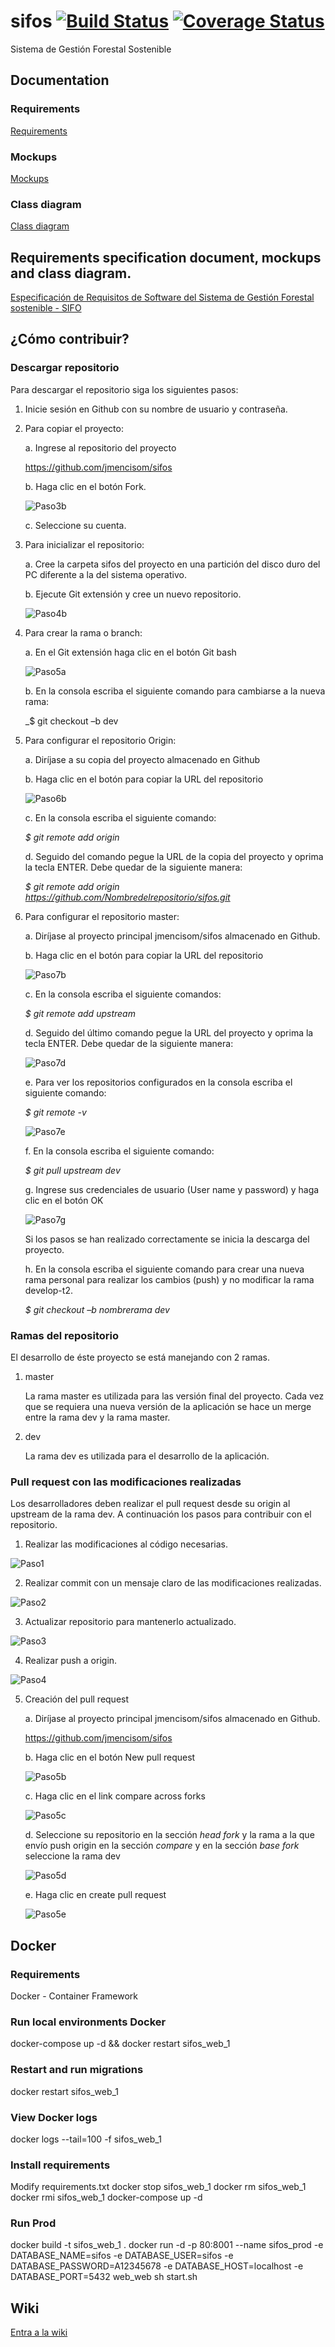 # sifos [![Build Status](https://travis-ci.org/jmencisom/sifos.svg?branch=master)](https://travis-ci.org/jmencisom/sifos) [![Coverage Status](https://coveralls.io/repos/github/jmencisom/sifos/badge.svg?branch=master)](https://coveralls.io/github/jmencisom/sifos?branch=master)
Sistema de Gestión Forestal Sostenible

## Documentation

### Requirements

[Requirements](https://drive.google.com/open?id=1oiQh0QQZMWD-ptlE9fQ2_5NQgC7TS5BWRZcsKb-Hp2k)

### Mockups

[Mockups](https://drive.google.com/open?id=1flKTkbqYR01N30gm7wugDByb4mloGO7i)

### Class diagram

[Class diagram](https://drive.google.com/open?id=1mZY2_OF6Fe3bRvz97R9OUrwiKV6pyqTZ)

## Requirements specification document, mockups and class diagram.

 [Especificación de Requisitos de Software del Sistema de Gestión Forestal sostenible - SIFO](https://drive.google.com/open?id=1NP-dPYXarNpQv6mZu3DLxRIvlqEU1YBk)

## ¿Cómo contribuir?

### Descargar repositorio

Para descargar el repositorio siga los siguientes pasos:

1. Inicie sesión en Github con su nombre de usuario y contraseña.

2. Para copiar el proyecto:

   a. Ingrese al repositorio del proyecto

   https://github.com/jmencisom/sifos
  
   b. Haga clic en el botón Fork.

   ![Paso3b](https://i.imgur.com/2mwODzD.jpg)
  
   c. Seleccione su cuenta.
 
4. Para inicializar el repositorio:
   
   a. Cree la carpeta sifos del proyecto en una partición del disco duro del PC diferente a la del sistema operativo.
   
   b. Ejecute Git extensión y cree un nuevo repositorio.
 
   ![Paso4b](http://i.imgur.com/Dbt2crn.jpg)

5. Para crear la rama o branch:
   
   a. En el Git extensión haga clic en el botón Git bash
 
   ![Paso5a](http://i.imgur.com/5hjEyYS.jpg)

   b. En la consola escriba el siguiente comando para cambiarse a la nueva rama:
      
      _$ git checkout –b dev

6. Para configurar el repositorio Origin:
   
   a. Diríjase a su copia del proyecto almacenado en Github 
   
   b. Haga clic en el botón para copiar la URL del repositorio
 
   ![Paso6b](http://i.imgur.com/dmRtEGB.jpg)

   c. En la consola escriba el siguiente comando:
      
   _$ git remote add origin_ 

   d. Seguido del comando pegue la URL de la copia del proyecto y oprima la tecla ENTER. Debe quedar de la siguiente manera: 

   _$ git remote add origin https://github.com/Nombredelrepositorio/sifos.git_

7. Para configurar el repositorio master:

   a. Diríjase al proyecto principal jmencisom/sifos almacenado en Github.

   b. Haga clic en el botón para copiar la URL del repositorio

   ![Paso7b](http://i.imgur.com/dmRtEGB.jpg)

   c. En la consola escriba el siguiente comandos:

      _$ git remote add upstream_

   d. Seguido del último comando pegue la URL del proyecto y oprima la tecla ENTER. Debe quedar de la siguiente manera: 
 
   ![Paso7d](https://i.imgur.com/aGurPz5.jpg)

   e. Para ver los repositorios configurados en la consola escriba el siguiente comando:
      
      _$ git remote -v_
 
   ![Paso7e](https://i.imgur.com/C3ps6V4.jpg)

   f. En la consola escriba el siguiente comando:

      _$ git pull upstream dev_

   g. Ingrese sus credenciales de usuario (User name y password) y haga clic en el botón OK

   ![Paso7g](http://i.imgur.com/MOwMpe0.jpg)

   Si los pasos se han realizado correctamente se inicia la descarga del proyecto.
   
   h. En la consola escriba el siguiente comando para crear una nueva rama personal para realizar los cambios (push) y no modificar la rama develop-t2.

      _$ git checkout –b nombrerama dev_
      
### Ramas del repositorio

El desarrollo de éste proyecto se está manejando con 2 ramas.

1. master
   
   La rama master es utilizada para las versión final del proyecto. Cada vez que se requiera una nueva versión de la aplicación se hace un merge entre la rama dev y la rama master.
   
2. dev
   
   La rama dev es utilizada para el desarrollo de la aplicación.
   
### Pull request con las modificaciones realizadas

Los desarrolladores deben realizar el pull request desde su origin al upstream de la rama dev. A continuación los pasos para contribuir con el repositorio.

1. Realizar las modificaciones al código necesarias.

![Paso1](https://i.imgur.com/PkDJqHB.jpg)

2. Realizar commit con un mensaje claro de las modificaciones realizadas.

![Paso2](https://i.imgur.com/klVycJ8.jpg)

3. Actualizar repositorio para mantenerlo actualizado.

![Paso3](https://i.imgur.com/lUQbqfN.jpg)

4. Realizar push a origin.

![Paso4](https://i.imgur.com/H9hwgPk.jpg)

5. Creación del pull request

   a. Diríjase al proyecto principal jmencisom/sifos almacenado en Github.
   
   https://github.com/jmencisom/sifos
   
   b. Haga clic en el botón New pull request
   
   ![Paso5b](https://i.imgur.com/dz9rLKH.jpg)
   
   c. Haga clic en el link compare across forks
   
   ![Paso5c](https://i.imgur.com/jyIM7Pw.jpg)
   
   d. Seleccione su repositorio en la sección _head fork_ y la rama a la que envío push origin en la sección _compare_ y en la sección _base fork_ seleccione la rama dev
   
   ![Paso5d](https://i.imgur.com/8nBO0XY.jpg)
   
   e. Haga clic en create pull request
   
   ![Paso5e](https://i.imgur.com/3G2d4zW.jpg)


## Docker

### Requirements

Docker - Container Framework
### Run local environments Docker

docker-compose up -d && docker restart sifos_web_1
### Restart and run migrations

docker restart sifos_web_1
### View Docker logs

docker logs --tail=100 -f sifos_web_1
### Install requirements

Modify requirements.txt
docker stop sifos_web_1
docker rm sifos_web_1
docker rmi sifos_web_1
docker-compose up -d
### Run Prod

docker build -t sifos_web_1 .
docker run -d -p 80:8001 --name sifos_prod -e DATABASE_NAME=sifos -e DATABASE_USER=sifos -e DATABASE_PASSWORD=A12345678 -e DATABASE_HOST=localhost -e DATABASE_PORT=5432 web_web sh start.sh

## Wiki

[Entra a la wiki](https://github.com/jmencisom/sifos/wiki)


